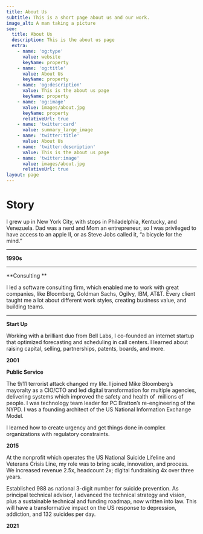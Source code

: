 ```yaml
---
title: About Us
subtitle: This is a short page about us and our work.
image_alt: A man taking a picture
seo:
  title: About Us
  description: This is the about us page
  extra:
    - name: 'og:type'
      value: website
      keyName: property
    - name: 'og:title'
      value: About Us
      keyName: property
    - name: 'og:description'
      value: This is the about us page
      keyName: property
    - name: 'og:image'
      value: images/about.jpg
      keyName: property
      relativeUrl: true
    - name: 'twitter:card'
      value: summary_large_image
    - name: 'twitter:title'
      value: About Us
    - name: 'twitter:description'
      value: This is the about us page
    - name: 'twitter:image'
      value: images/about.jpg
      relativeUrl: true
layout: page
---
```

# **Story**

I grew up in New York City, with stops in Philadelphia, Kentucky, and Venezuela. Dad was a nerd and Mom an entrepreneur, so I was privileged to have access to an apple II, or as Steve Jobs called it, “a bicycle for the mind.”

****

**1990s**

****

**Consulting **

I led a software consulting firm, which enabled me to work with great companies, like Bloomberg, Goldman Sachs, Ogilvy, IBM, AT\&T. Every client taught me a lot about different work styles, creating business value, and building teams.

****

**Start Up**

Working with a brilliant duo from Bell Labs, I co-founded an internet startup that optimized forecasting and scheduling in call centers. I learned about raising capital, selling, partnerships, patents, boards, and more. 

**2001**

**Public Service**

The 9/11 terrorist attack changed my life. I joined Mike Bloomberg’s mayoralty as a CIO/CTO and led digital transformation for multiple agencies, delivering systems which improved the safety and health of  millions of people. I was technology team leader for PC Bratton’s re-engineering of the NYPD. I was a founding architect of the US National Information Exchange Model.

I learned how to create urgency and get things done in complex organizations with regulatory constraints.    

**2015**

At the nonprofit which operates the US National Suicide Lifeline and Veterans Crisis Line, my role was to bring scale, innovation, and process. We increased revenue 2.5x, headcount 2x; digital fundraising 4x over three years.

Established 988 as national 3-digit number for suicide prevention. As principal technical advisor, I advanced the technical strategy and vision, plus a sustainable technical and funding roadmap, now written into law. This will have a transformative impact on the US response to depression, addiction, and 132 suicides per day. 

**2021**

